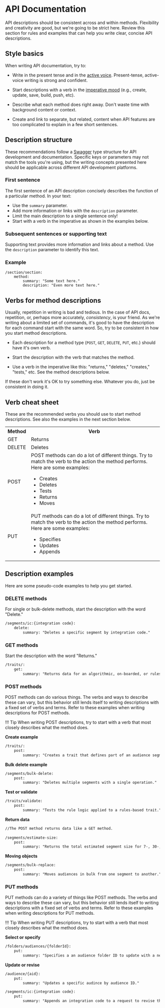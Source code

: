 # API Documentation

API descriptions should be consistent across and within methods. Flexibility and creativity are good, but we're going to be strict here. Review this section for rules and examples that can help you write clear, concise API descriptions.

## Style basics

When writing API documentation, try to:

- Write in the present tense and in the [active voice](https://www.plainlanguage.gov/guidelines/conversational/use-active-voice/). Present-tense, active-voice writing is strong and confident.

- Start descriptions with a verb in the [imperative mood]( https://en.wikipedia.org/wiki/Imperative_mood) (e.g., create, update, save, build, push, etc).

- Describe what each method does right away. Don't waste time with background content or context.

- Create and link to separate, but related, content when API features are too complicated to explain in a few short sentences.

## Description structure

These recommendations follow a [Swagger](https://swagger.io/) type structure for API development and documentation. Specific keys or parameters may not match the tools you're using, but the writing concepts presented here should be applicable across different API development platforms.

### First sentence

The first sentence of an API description concisely describes the function of a particular method. In your text:

- Use the `summary` parameter.
- Add more information or links with the `description` parameter.
- Limit the main description to a single sentence only!
- Start with a verb in the imperative as shown in the examples below.

### Subsequent sentences or supporting text

Supporting text provides more information and links about a method. Use the `description` parameter to identify this text.

### Example

``` text
/section/section:
    method:
        summary: "Some text here."
        description: "Even more text here."
```

## Verbs for method descriptions

Usually, repetition in writing is bad and tedious. In the case of API docs, repetition, or, perhaps more accurately, _consistency_, is your friend. As we're writing about a limited set of commands, it's good to have the description for each command start with the same word. So, try to be consistent in how you start method descriptions.

- Each description for a method type (`POST`, `GET`, `DELETE`, `PUT`, etc.) should have it's own verb.

- Start the description with the verb that matches the method.
- Use a verb in the imperative like this:  "returns," "deletes," "creates," "tests," etc. See the method descriptions below.

If these don't work it's OK to try something else. Whatever you do, just be consistent in doing it.

## Verb cheat sheet

These are the recommended verbs you should use to start method descriptions. See also the examples in the next section below.

<table>
    <tr>
        <th>Method</th>
        <th>Verb</th>
    </tr>
    <tr>
        <td>GET</td>
        <td>Returns</td>
    </tr>
    <tr>
        <td>DELETE</td>
        <td>Deletes</td>
    </tr>
    <tr>
        <td>POST</td>
        <td>POST methods can do a lot of different things. Try to match the verb to the action the method performs. Here are some examples:
        <ul>
            <li>Creates</li>
            <li>Deletes</li>
            <li>Tests</li>
            <li>Returns</li>
            <li>Moves</li>
        </ul>
        </td>
    </tr>
    <tr>
        <td>PUT</td>
        <td>PUT methods can do a lot of different things. Try to match the verb to the action the method performs. Here are some examples:
        <ul>
            <li>Specifies</li>
            <li>Updates</li>
            <li>Appends</li>
        </ul>
        </td>
    </tr>
</table>

## Description examples

Here are some pseudo-code examples to help you get started.

### DELETE methods

For single or bulk-delete methods, start the description with the word "Delete."

``` txt
/segments/ic:{integration code}:
    delete:
        summary: "Deletes a specific segment by integration code."
```

### GET methods

Start the description with the word "Returns."

``` txt
/traits/:
    get:
        summary: "Returns data for an algorithmic, on-boarded, or rules-based trait."
```

### POST methods

POST methods can do various things. The verbs and ways to describe these can vary, but this behavior still lends itself to writing descriptions with a fixed set of verbs and terms. Refer to these examples when writing descriptions for POST methods.

!!! Tip
    When writing POST descriptions, try to start with a verb that most closely describes what the method does.

**Create example**

```txt
/traits/:
    post:
        summary: "Creates a trait that defines part of an audience segment."
```

**Bulk delete example**

```txt
/segments/bulk-delete:
    post:
        summary: "Deletes multiple segments with a single operation."
```

**Test or validate**

```txt
/traits/validate:
    post:
        summary: "Tests the rule logic applied to a rules-based trait."
```

**Return data**

```txt
//The POST method returns data like a GET method.
  
/segments/estimate-size:
    post:
        summary: "Returns the total estimated segment size for 7-, 30-, and 60-day intervals."
```

**Moving objects**

```txt
/segments/bulk-replace:
    post:
        summary: "Moves audiences in bulk from one segment to another."
```

### PUT methods

PUT methods can do a variety of things like POST methods. The verbs and ways to describe these can vary, but this behavior still lends itself to writing descriptions with a fixed set of verbs and terms. Refer to these examples when writing descriptions for PUT methods.

!!! Tip
    When writing PUT descriptions, try to start with a verb that most closely describes what the method does.

**Select or specify**

```txt
/folders/audiences/{folderId}:
    put:
        summary: "Specifies a an audience folder ID to update with a new name, description, or move it to another location."
```

**Update or revise**

```txt
/audience/{aid}:
    put:
        summary: "Updates a specific audince by audience ID."
```

```txt
/segments/ic:{integration code}:
    put:
        summary: "Appends an integration code to a request to revise the audience name or description."
```
<!--
## API Documentation and Backstage

API discoverability and API documentation in Backstage is very limited. For information about the current situation, see the Google doc [API discoverability and Backstage][5].
-->

<!-- Reference links

[1]: "imperative mood"
[2]: ../style/hbk_style_tense.md "tense"
[3]: https://www.grammarly.com/blog/active-vs-passive-voice/ "active voice"
[4]: https://swagger.io/ "swagger"
[5]: https://docs.google.com/document/d/1mThzOY73VZBQnMR1cDBarnyB4RPTLqTwqdWvBAmN5zM/edit?usp=sharing "API doc status"
-->